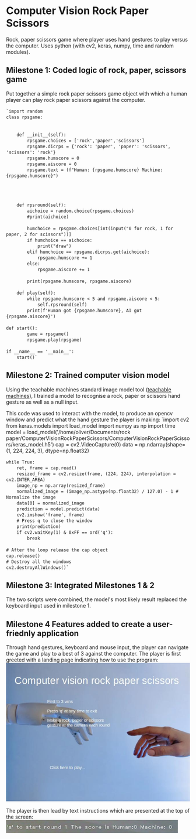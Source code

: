 # Computer Vision Rock Paper Scissors
Rock, paper scissors game where player uses hand gestures to play versus the computer.
Uses python (with cv2, keras, numpy, time and random modules).

## Milestone 1: Coded logic of rock, paper, scissors game
Put together a simple rock paper scissors game object with which a human player can play rock paper scissors against the computer.
   
    `import random
    class rpsgame:


        def __init__(self):
            rpsgame.choices = ['rock','paper','scissors']
            rpsgame.dicrps = {'rock': 'paper', 'paper': 'scissors', 'scissors': 'rock'}
            rpsgame.humscore = 0
            rpsgame.aiscore = 0
            rpsgame.text = (f"Human: {rpsgame.humscore} Machine: {rpsgame.humscore}")

            


        def rpsround(self):
            aichoice = random.choice(rpsgame.choices)
            #print(aichoice)
            
            humchoice = rpsgame.choices[int(input("0 for rock, 1 for paper, 2 for scissors"))]
            if humchoice == aichoice:
                print("draw")
            elif humchoice == rpsgame.dicrps.get(aichoice):
                rpsgame.humscore += 1
            else:
                rpsgame.aiscore += 1

            print(rpsgame.humscore, rpsgame.aiscore)

        def play(self):
            while rpsgame.humscore < 5 and rpsgame.aiscore < 5:
                self.rpsround(self)
            print(f'Human got {rpsgame.humscore}, AI got {rpsgame.aiscore}')

    def start():
            game = rpsgame()
            rpsgame.play(rpsgame)

    if __name__ == '__main__':
        start()`

## Milestone 2: Trained computer vision model
Using the teachable machines standard image model tool ([teachable machines](https://teachablemachine.withgoogle.com/train/image)), I trained a model to recognise a rock, paper or scissors hand gesture as well as a null input.

This code was used to interact with the model, to produce an opencv window and predict what the hand gesture the player is making:
    `import cv2
    from keras.models import load_model
    import numpy as np
    import time
    model = load_model('/home/oliver/Documents/rock paper/ComputerVisionRockPaperScissors/ComputerVisionRockPaperScissors/keras_model.h5')
    cap = cv2.VideoCapture(0)
    data = np.ndarray(shape=(1, 224, 224, 3), dtype=np.float32)



    while True: 
        ret, frame = cap.read()
        resized_frame = cv2.resize(frame, (224, 224), interpolation = cv2.INTER_AREA)
        image_np = np.array(resized_frame)
        normalized_image = (image_np.astype(np.float32) / 127.0) - 1 # Normalize the image
        data[0] = normalized_image
        prediction = model.predict(data)
        cv2.imshow('frame', frame)
        # Press q to close the window
        print(prediction)
        if cv2.waitKey(1) & 0xFF == ord('q'):
            break
            
    # After the loop release the cap object
    cap.release()
    # Destroy all the windows
    cv2.destroyAllWindows()`


## Milestone 3: Integrated Milestones 1 & 2
The two scripts were combined, the model's most likely result replaced the keyboard input used in milestone 1.

## Milestone 4 Features added to create a user-friednly application
Through hand gestures, keyboard and mouse input, the player can navigate the game and play to a best of 3 against the computer.
The player is first greeted with a landing page indicating how to use the program:
![landing page](landingpage2.jpg)

The player is then lead by text instructions which are presented at the top of the screen:
![text instructions](screenshot.png)
